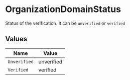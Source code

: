 # OrganizationDomainStatus

Status of the verification. It can be `unverified` or `verified`


## Values

| Name         | Value        |
| ------------ | ------------ |
| `Unverified` | unverified   |
| `Verified`   | verified     |